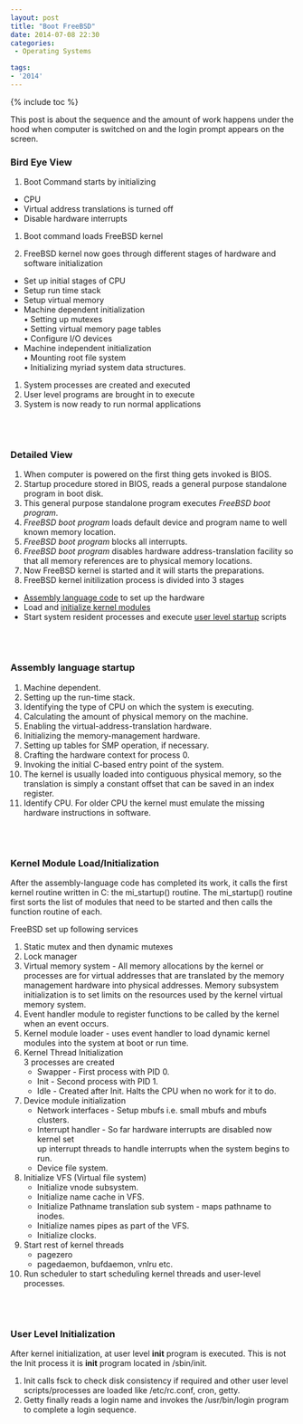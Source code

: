 ```yaml
---
layout: post
title: "Boot FreeBSD"
date: 2014-07-08 22:30
categories:
 - Operating Systems

tags:
- '2014'
---
```

{% include toc %}

This post is about the sequence and the amount of work happens under the hood when computer is switched on and the login prompt appears on the screen.

### Bird Eye View

1. Boot Command starts by initializing<br>
 - CPU<br>
 - Virtual address translations is turned off<br>
 - Disable hardware interrupts<br>

1. Boot command loads FreeBSD kernel

1. FreeBSD kernel now goes through different stages of hardware and software initialization<br>
 - Set up initial stages of CPU<br>
 - Setup run time stack<br>
 - Setup virtual memory<br>
 - Machine dependent initialization<br>
   • Setting up mutexes<br>
   • Setting virtual memory page tables<br>
   • Configure I/O devices<br>
 - Machine independent initialization<br>
   • Mounting root file system<br>
   • Initializing myriad system data structures.<br>


1. System processes are created and executed<br>
1. User level programs are brought in to execute<br>
1. System is now ready to run normal applications<br>


<br><br>

### Detailed View

1. When computer is powered on the first thing gets invoked is BIOS. <br>
1. Startup procedure stored in BIOS, reads a general purpose standalone program in boot disk. <br>
1. This general purpose standalone program executes *FreeBSD boot program*.<br>
1. *FreeBSD boot program* loads default device and program name to well known memory location.<br>
1. *FreeBSD boot program* blocks all interrupts.<br>
1. *FreeBSD boot program* disables hardware address-translation facility so that all memory references are to physical memory locations.<br>
1. Now FreeBSD kernel is started and it will starts the preparations.<br>
1. FreeBSD kernel initilization process is divided into 3 stages<br>
  - [Assembly language code](http://distkeys.com/blog/2014/07/08/boot-freebsd/#assembly-language-startup) to set up the hardware<br>
  - Load and [initialize kernel modules](http://distkeys.com/blog/2014/07/08/boot-freebsd/#kernel-module-loadinitialization)<br>
  - Start system resident processes and execute [user level startup](http://distkeys.com/blog/2014/07/08/boot-freebsd/#user-level-initialization) scripts<br>

  <br><br>

### Assembly language startup

1. Machine dependent.<br>
1. Setting up the run-time stack.<br>
1. Identifying the type of CPU on which the system is executing.<br>
1. Calculating the amount of physical memory on the machine.<br>
1. Enabling the virtual-address-translation hardware.<br>
1. Initializing the memory-management hardware.<br>
1. Setting up tables for SMP operation, if necessary.<br>
1. Crafting the hardware context for process 0.<br>
1. Invoking the initial C-based entry point of the system.<br>
1. The kernel is usually loaded into contiguous physical memory, so the translation is simply a constant offset that can be saved in an index register. <br>
1. Identify CPU. For older CPU the kernel must emulate the missing hardware instructions in software.<br>

<br><br>

### Kernel Module Load/Initialization

After the assembly-language code has completed its work, it calls the first
kernel routine written in C: the mi_startup() routine. The mi_startup() routine
first sorts the list of modules that need to be started and then calls the function routine
of each.

FreeBSD set up following services<br>

1.  Static mutex and then dynamic mutexes<br>
1.  Lock manager <br>
1.  Virtual memory system - All memory allocations by the kernel or processes are for virtual addresses that are translated by the memory management hardware into physical addresses. Memory subsystem initialization is to set limits on the resources used by the kernel virtual memory system.<br>
1.  Event handler module to register functions to be called by the kernel when an event occurs. <br>
1.  Kernel module loader - uses event handler to load dynamic kernel modules into the system at boot or run time.<br>
1.  Kernel Thread Initialization<br>
    3 processes are created<br>
    - Swapper - First process with PID 0.<br>
    - Init - Second process with PID 1.<br>
    - Idle - Created after Init. Halts the CPU when no work for it to do.<br>
1.  Device module initialization<br>
    - Network interfaces - Setup mbufs i.e. small mbufs and mbufs clusters.<br>
    - Interrupt handler - So far hardware interrupts are disabled now kernel set <br>up interrupt threads to handle interrupts when the system begins to run.
    - Device file system.<br>
1.  Initialize VFS (Virtual file system)<br>
    - Initialize vnode subsystem.<br>
    - Initialize name cache in VFS.<br>
    - Initialize Pathname translation sub system - maps pathname to inodes.<br>
    - Initialize names pipes as part of the VFS.<br>
    - Initialize clocks.<br>
1.  Start rest of kernel threads<br>
    - pagezero<br>
    - pagedaemon, bufdaemon, vnlru etc.<br>
1.  Run scheduler to start scheduling kernel threads and user-level processes.<br>

<br><br>

### User Level Initialization

After kernel initialization, at user level **init** program is executed. This is not the Init process it is **init** program located in /sbin/init.

1. Init calls fsck to check disk consistency if required and other user level scripts/processes are loaded like /etc/rc.conf, cron, getty.<br>
1. Getty finally reads a login name and invokes the /usr/bin/login program to complete a login sequence.<br><br>
